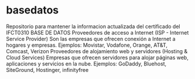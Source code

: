 # basedatos
Repositorio para mantener la informacion actualizada del certificado del IFCT0310 BASE DE DATOS
 Proveedores de acceso a Internet (ISP - Internet Service Provider)
Son las empresas que ofrecen conexión a Internet a hogares y empresas.
Ejemplos: Movistar, Vodafone, Orange, AT&T, Comcast, Verizon
 Proveedores de alojamiento web y servidores (Hosting & Cloud Services)
Empresas que ofrecen servidores para alojar páginas web, aplicaciones y servicios en la nube.
Ejemplos: GoDaddy, Bluehost, SiteGround, Hostinger, infinityfree
